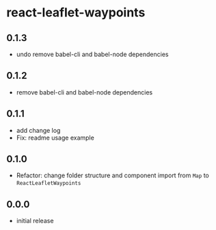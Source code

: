 # react-leaflet-waypoints

## 0.1.3
- undo remove babel-cli and babel-node dependencies

## 0.1.2
- remove babel-cli and babel-node dependencies

## 0.1.1
- add change log
- Fix: readme usage example

## 0.1.0
- Refactor: change folder structure and component import from `Map` to `ReactLeafletWaypoints`

## 0.0.0
- initial release